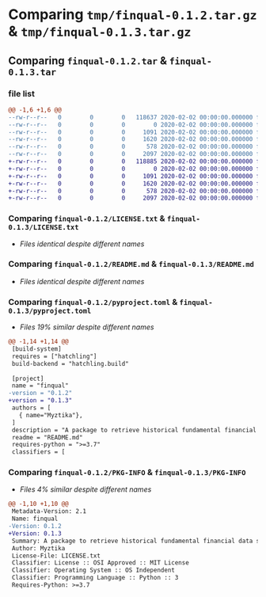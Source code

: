 # Comparing `tmp/finqual-0.1.2.tar.gz` & `tmp/finqual-0.1.3.tar.gz`

## Comparing `finqual-0.1.2.tar` & `finqual-0.1.3.tar`

### file list

```diff
@@ -1,6 +1,6 @@
--rw-r--r--   0        0        0   118637 2020-02-02 00:00:00.000000 finqual-0.1.2/src/FinQual/FinQual.py
--rw-r--r--   0        0        0        0 2020-02-02 00:00:00.000000 finqual-0.1.2/src/FinQual/__init__.py
--rw-r--r--   0        0        0     1091 2020-02-02 00:00:00.000000 finqual-0.1.2/LICENSE.txt
--rw-r--r--   0        0        0     1620 2020-02-02 00:00:00.000000 finqual-0.1.2/README.md
--rw-r--r--   0        0        0      578 2020-02-02 00:00:00.000000 finqual-0.1.2/pyproject.toml
--rw-r--r--   0        0        0     2097 2020-02-02 00:00:00.000000 finqual-0.1.2/PKG-INFO
+-rw-r--r--   0        0        0   118885 2020-02-02 00:00:00.000000 finqual-0.1.3/src/FinQual.py
+-rw-r--r--   0        0        0        0 2020-02-02 00:00:00.000000 finqual-0.1.3/src/__init__.py
+-rw-r--r--   0        0        0     1091 2020-02-02 00:00:00.000000 finqual-0.1.3/LICENSE.txt
+-rw-r--r--   0        0        0     1620 2020-02-02 00:00:00.000000 finqual-0.1.3/README.md
+-rw-r--r--   0        0        0      578 2020-02-02 00:00:00.000000 finqual-0.1.3/pyproject.toml
+-rw-r--r--   0        0        0     2097 2020-02-02 00:00:00.000000 finqual-0.1.3/PKG-INFO
```

### Comparing `finqual-0.1.2/LICENSE.txt` & `finqual-0.1.3/LICENSE.txt`

 * *Files identical despite different names*

### Comparing `finqual-0.1.2/README.md` & `finqual-0.1.3/README.md`

 * *Files identical despite different names*

### Comparing `finqual-0.1.2/pyproject.toml` & `finqual-0.1.3/pyproject.toml`

 * *Files 19% similar despite different names*

```diff
@@ -1,14 +1,14 @@
 [build-system]
 requires = ["hatchling"]
 build-backend = "hatchling.build"
 
 [project]
 name = "finqual"
-version = "0.1.2"
+version = "0.1.3"
 authors = [
   { name="Myztika"},
 ]
 description = "A package to retrieve historical fundamental financial data such as income statement, balance sheet and cashflow statement directly from the SEC with no request caps and fast request rate limits"
 readme = "README.md"
 requires-python = ">=3.7"
 classifiers = [
```

### Comparing `finqual-0.1.2/PKG-INFO` & `finqual-0.1.3/PKG-INFO`

 * *Files 4% similar despite different names*

```diff
@@ -1,10 +1,10 @@
 Metadata-Version: 2.1
 Name: finqual
-Version: 0.1.2
+Version: 0.1.3
 Summary: A package to retrieve historical fundamental financial data such as income statement, balance sheet and cashflow statement directly from the SEC with no request caps and fast request rate limits
 Author: Myztika
 License-File: LICENSE.txt
 Classifier: License :: OSI Approved :: MIT License
 Classifier: Operating System :: OS Independent
 Classifier: Programming Language :: Python :: 3
 Requires-Python: >=3.7
```

